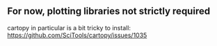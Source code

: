 ## For now, plotting libraries not strictly required
cartopy in particular is a bit tricky to install:
https://github.com/SciTools/cartopy/issues/1035


